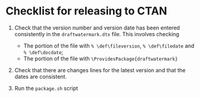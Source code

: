 # Checklist for releasing to CTAN

1. Check that the version number and version date has been entered
   consistently in the `draftwatermark.dtx` file. This involves
   checking
   - The portion of the file with `% \def\fileversion`, `%
     \def\filedate` and `% \def\docdate`;
   - The portion of the file with `\ProvidesPackage{draftwatermark}`

2. Check that there are changes lines for the latest version and that the dates
   are consistent.

3. Run the `package.sh` script
